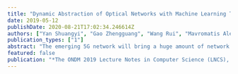 ```yaml
---
title: "Dynamic Abstraction of Optical Networks with Machine Learning Technologies"
date: 2019-05-12
publishDate: 2020-08-21T17:02:34.246614Z
authors: ["Yan Shuangyi", "Gao Zhengguang", "Wang Rui", "Mavromatis Alex", "Nejabati Reza", "Simeonidou Dimitra"]
publication_types: ["1"]
abstract: "The emerging 5G network will bring a huge amount of network traffic with big variations to optical transport networks. Softwaredefined optical networks and network function virtualization contribute to the vision for future programmable, disaggregated, and dynamic optical networks. Future optical networks will be more dynamic in network functions and network services, with high-frequency network reconfigurations. Optical connections will last shorter than that of the static optical networks. It’s straightforward that Programmable optical hardware will require a reduced link margin to improve the hardware utilization. To configure network dynamically, real-time network abstractions are required for both current links and available-for-deploy links. The former abstraction guarantees the established links not be interfered by the newly established link while the latter abstraction provides information for intelligent network planning. In this talk, we use machine-learning technologies to process the collected monitoring data in a field-trial testbed to abstract performances of multiple optical channels. Based on the abstract information, a new channel can be established with maximum performance and minimized interference on the current signals. We demonstrated the dynamic network abstraction over a 563.4-km field-trial testbed for 8 dynamic optical channels with 32 Gbaud Nyquist PM-16QAM signals. The work can be further extended to support complex optical networks."
featured: false
publication: "*The ONDM 2019 Lecture Notes in Computer Science (LNCS), Springer, Proceedings*"
---
```



